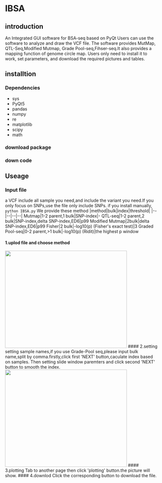 # IBSA
## introduction
An Integrated GUI software for BSA-seq based on PyQt
Users can use the software to analyze and draw the VCF file. The software provides MutMap, QTL-Seq,Modified Mutmap, Grade Pool-seq,Fihser-seq.It also provides a mapping function of genome circle map. Users only need to install it to work, set parameters, and download the required pictures and tables.
## installtion
### Dependencies
- sys
- PyQt5
- pandas
- numpy
- re
- matplotlib
- scipy
- math
### download package
### down code 
## Useage
### Input file
a VCF include all sample you need,and include the variant you need.If you only focus on SNPs,use the file only include SNPs.
if you install manually,
``` python IBSA.py```
We provide these method 
|method|bulk|index|threshold|
|--|--|--|--|
Mutmap|1-2 parent,1 bulk|SNP-index|-
QTL-seq|1-2 parent,2 bulk|SNP-index,delta SNP-index,ED6|p99
Modified Mutmap|2bulk|delta SNP-index,ED6|p99
Fisher|2 bulk|-log10(p) (Fisher's exact test)|3
Graded Pool-seq|0-2 parent,>1 bulk|-log10(p) (Ridit)|the highest p window

#### 1.uplod file and choose method
<img src= "https://user-images.githubusercontent.com/51356059/116029007-f0c3e600-a68a-11eb-88ae-39cd58ddab59.png" width=400 height=320 />
#### 2.setting 
setting sample names,if you use Grade-Pool seq,please input bulk name,split by comma.firstly,click first 'NEXT' button,caculate index based on samples.
Then setting slide window paremters and click second 'NEXT' button to smooth the index.
<img src= "https://user-images.githubusercontent.com/51356059/116029818-b78c7580-a68c-11eb-8f82-badd1f328f71.png" width=400 height=320 />
#### 3.plotting
Tab to another page then click 'plotting' button.the picture will show.
#### 4.downlod
Click the corresponding button to download the file.



